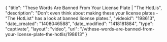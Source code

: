 {
    "title": "These Words Are Banned From Your License Plate | \"The HotLis",
    "description": "Don't even think about making these your license plates - \"The HotList\" has a look at banned license plates.",
    "videoid": "198613",
    "date_created": "1408046588",
    "date_modified": "1418181884",
    "type": "captivate",
    "layout": "video",
    "url": "\/v\/these-words-are-banned-from-your-license-plate-the-hotlis\/198613"
}